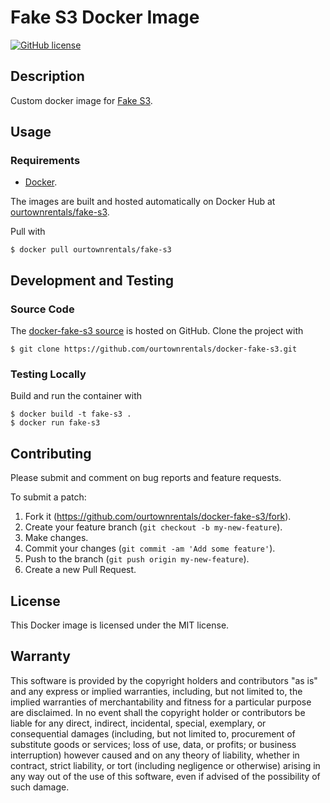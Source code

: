 # Fake S3 Docker Image

[![GitHub license](https://img.shields.io/github/license/ourtownrentals/docker-fake-s3.svg)](./LICENSE.txt)

## Description

Custom docker image for [Fake S3].

[Fake S3]: https://github.com/jubos/fake-s3

## Usage

### Requirements

- [Docker].

The images are built and hosted automatically on Docker Hub
at [ourtownrentals/fake-s3].

Pull with

```
$ docker pull ourtownrentals/fake-s3
```

[Docker]: https://www.docker.com/
[ourtownrentals/fake-s3]: https://hub.docker.com/r/ourtownrentals/fake-s3/

## Development and Testing

### Source Code

The [docker-fake-s3 source] is hosted on GitHub.
Clone the project with

```
$ git clone https://github.com/ourtownrentals/docker-fake-s3.git
```

[docker-fake-s3 source]: https://github.com/ourtownrentals/docker-fake-s3

### Testing Locally

Build and run the container with

```
$ docker build -t fake-s3 .
$ docker run fake-s3
```

## Contributing

Please submit and comment on bug reports and feature requests.

To submit a patch:

1. Fork it (https://github.com/ourtownrentals/docker-fake-s3/fork).
2. Create your feature branch (`git checkout -b my-new-feature`).
3. Make changes.
4. Commit your changes (`git commit -am 'Add some feature'`).
5. Push to the branch (`git push origin my-new-feature`).
6. Create a new Pull Request.

## License

This Docker image is licensed under the MIT license.

## Warranty

This software is provided by the copyright holders and contributors "as is" and
any express or implied warranties, including, but not limited to, the implied
warranties of merchantability and fitness for a particular purpose are
disclaimed. In no event shall the copyright holder or contributors be liable for
any direct, indirect, incidental, special, exemplary, or consequential damages
(including, but not limited to, procurement of substitute goods or services;
loss of use, data, or profits; or business interruption) however caused and on
any theory of liability, whether in contract, strict liability, or tort
(including negligence or otherwise) arising in any way out of the use of this
software, even if advised of the possibility of such damage.
